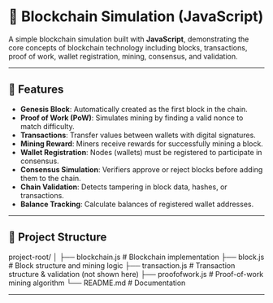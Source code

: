 # 🔗 Blockchain Simulation (JavaScript)

A simple blockchain simulation built with **JavaScript**, demonstrating the core concepts of blockchain technology including blocks, transactions, proof of work, wallet registration, mining, consensus, and validation.

---

## 📌 Features

- **Genesis Block**: Automatically created as the first block in the chain.
- **Proof of Work (PoW)**: Simulates mining by finding a valid nonce to match difficulty.
- **Transactions**: Transfer values between wallets with digital signatures.
- **Mining Reward**: Miners receive rewards for successfully mining a block.
- **Wallet Registration**: Nodes (wallets) must be registered to participate in consensus.
- **Consensus Simulation**: Verifiers approve or reject blocks before adding them to the chain.
- **Chain Validation**: Detects tampering in block data, hashes, or transactions.
- **Balance Tracking**: Calculate balances of registered wallet addresses.

---

## 📂 Project Structure

project-root/
│
├── blockchain.js # Blockchain implementation
├── block.js # Block structure and mining logic
├── transaction.js # Transaction structure & validation (not shown here)
├── proofofwork.js # Proof-of-work mining algorithm
└── README.md # Documentation

---
